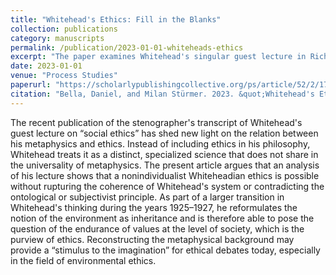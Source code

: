 ```yaml
---
title: "Whitehead's Ethics: Fill in the Blanks"
collection: publications
category: manuscripts
permalink: /publication/2023-01-01-whiteheads-ethics
excerpt: "The paper examines Whitehead's singular guest lecture in Richard Clarke Cabot's seminar in social ethics."
date: 2023-01-01
venue: "Process Studies"
paperurl: "https://scholarlypublishingcollective.org/ps/article/52/2/179/383039/Whitehead-s-Ethics-Fill-in-the-Blanks"
citation: "Bella, Daniel, and Milan Stürmer. 2023. &quot;Whitehead's Ethics: Fill in the Blanks&quot; <i> Process Studies</i> 52 (2): 179–200."
---
```


The recent publication of the stenographer's transcript of Whitehead's guest lecture on “social ethics” has shed new light on the relation between his metaphysics and ethics. Instead of including ethics in his philosophy, Whitehead treats it as a distinct, specialized science that does not share in the universality of metaphysics. The present article argues that an analysis of his lecture shows that a nonindividualist Whiteheadian ethics is possible without rupturing the coherence of Whitehead's system or contradicting the ontological or subjectivist principle. As part of a larger transition in Whitehead's thinking during the years 1925–1927, he reformulates the notion of the environment as inheritance and is therefore able to pose the question of the endurance of values at the level of society, which is the purview of ethics. Reconstructing the metaphysical background may provide a “stimulus to the imagination” for ethical debates today, especially in the field of environmental ethics.
